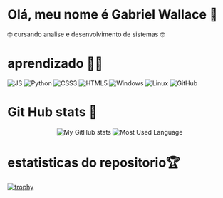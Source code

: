  # Olá, meu nome é Gabriel Wallace 👋
 
 🤓 cursando analise e desenvolvimento de sistemas 🤓
 
  # aprendizado 👨‍💻
  <img alt="JS" src="https://img.shields.io/badge/JavaScript-F7DF1E?style=for-the-badge&logo=javascript&logoColor=black"/>
    <img alt="Python" src="https://img.shields.io/badge/Python-14354C?style=for-the-badge&logo=python&logoColor=white"/>
    <img alt="CSS3" src="https://img.shields.io/badge/CSS-239120?&style=for-the-badge&logo=css3&logoColor=white"/>
    <img alt="HTML5" src="https://img.shields.io/badge/HTML5-E34F26?style=for-the-badge&logo=html5&logoColor=white"/>
    <img alt="Windows" src="https://img.shields.io/badge/Windows-0078D6?style=for-the-badge&logo=windows&logoColor=white"/>
    <img alt="Linux" src="https://img.shields.io/badge/linux-0078D6?style=for-the-badge&logo=lixux&logoColor=white"/>
    <img alt="GitHub" src="https://img.shields.io/badge/GitHub-100000?style=for-the-badge&logo=github&logoColor=white"/>
   
 
 
    
   # Git Hub stats 🥇
    
<p align="center">
    <img  align="center" src="https://github-readme-stats.vercel.app/api?username=gabrielwallaceBDS&count_private=true&show_icons=true&theme=onedark" alt="My GitHub stats"/>
    <img  align="center" src="https://github-readme-stats.vercel.app/api/top-langs/?username=gabrielwallaceBDS&langs_count=10&layout=compact&theme=onedark" alt="Most Used Language"/>
</p>

# estatisticas do repositorio🏆
[![trophy](https://github-profile-trophy.vercel.app/?username=gabrielwallaceBDS&theme=onedark)](https://github.com/gabrielwallaceBDS/github-profile-trophy)





